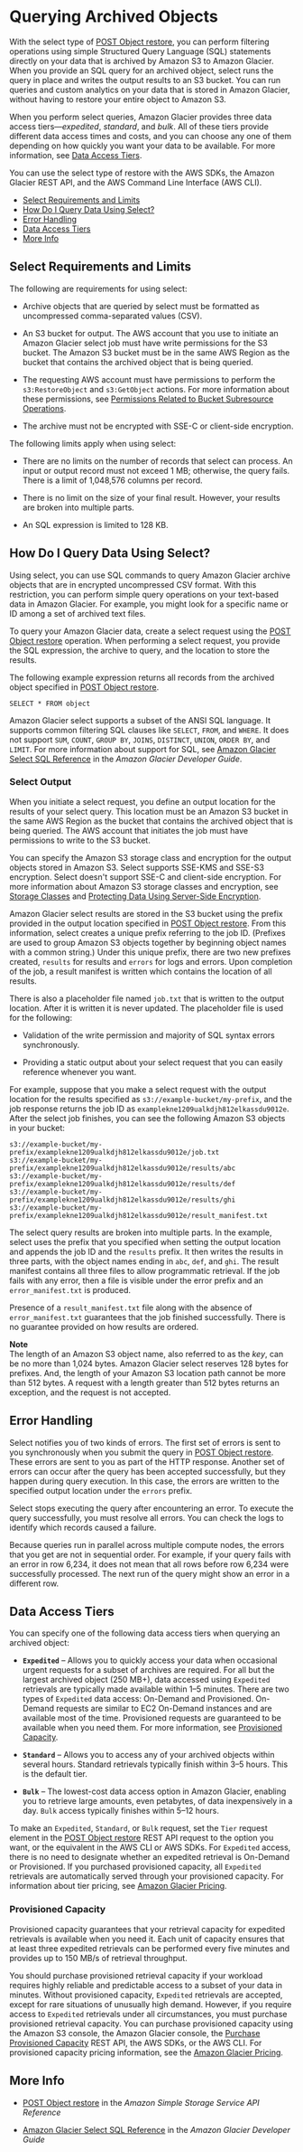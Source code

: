 # Querying Archived Objects<a name="querying-glacier-archives"></a>

With the select type of [POST Object restore](http://docs.aws.amazon.com/AmazonS3/latest/API/RESTObjectPOSTrestore.html), you can perform filtering operations using simple Structured Query Language \(SQL\) statements directly on your data that is archived by Amazon S3 to Amazon Glacier\. When you provide an SQL query for an archived object, select runs the query in place and writes the output results to an S3 bucket\. You can run queries and custom analytics on your data that is stored in Amazon Glacier, without having to restore your entire object to Amazon S3\.

When you perform select queries, Amazon Glacier provides three data access tiers—*expedited*, *standard*, and *bulk*\. All of these tiers provide different data access times and costs, and you can choose any one of them depending on how quickly you want your data to be available\. For more information, see [Data Access Tiers](#querying-glacier-archives-access-tiers)\.

You can use the select type of restore with the AWS SDKs, the Amazon Glacier REST API, and the AWS Command Line Interface \(AWS CLI\)\.


+ [Select Requirements and Limits](#glacier-select-requirements-and-limits)
+ [How Do I Query Data Using Select?](#glacier-select-restrictions)
+ [Error Handling](#glacier-select-access-control)
+ [Data Access Tiers](#querying-glacier-archives-access-tiers)
+ [More Info](#querying-glacier-archives-more-info)

## Select Requirements and Limits<a name="glacier-select-requirements-and-limits"></a>

The following are requirements for using select:

+ Archive objects that are queried by select must be formatted as uncompressed comma\-separated values \(CSV\)\. 

+ An S3 bucket for output\. The AWS account that you use to initiate an Amazon Glacier select job must have write permissions for the S3 bucket\. The Amazon S3 bucket must be in the same AWS Region as the bucket that contains the archived object that is being queried\.

+ The requesting AWS account must have permissions to perform the `s3:RestoreObject` and `s3:GetObject` actions\. For more information about these permissions, see [Permissions Related to Bucket Subresource Operations](using-with-s3-actions.md#using-with-s3-actions-related-to-bucket-subresources)\. 

+ The archive must not be encrypted with SSE\-C or client\-side encryption\. 

The following limits apply when using select:

+ There are no limits on the number of records that select can process\. An input or output record must not exceed 1 MB; otherwise, the query fails\. There is a limit of 1,048,576 columns per record\.

+ There is no limit on the size of your final result\. However, your results are broken into multiple parts\. 

+ An SQL expression is limited to 128 KB\.

## How Do I Query Data Using Select?<a name="glacier-select-restrictions"></a>

Using select, you can use SQL commands to query Amazon Glacier archive objects that are in encrypted uncompressed CSV format\. With this restriction, you can perform simple query operations on your text\-based data in Amazon Glacier\. For example, you might look for a specific name or ID among a set of archived text files\. 

To query your Amazon Glacier data, create a select request using the [POST Object restore](http://docs.aws.amazon.com/AmazonS3/latest/API/RESTObjectPOSTrestore.html) operation\. When performing a select request, you provide the SQL expression, the archive to query, and the location to store the results\. 

The following example expression returns all records from the archived object specified in [POST Object restore](http://docs.aws.amazon.com/AmazonS3/latest/API/RESTObjectPOSTrestore.html)\.

```
SELECT * FROM object
```

Amazon Glacier select supports a subset of the ANSI SQL language\. It supports common filtering SQL clauses like `SELECT`, `FROM`, and `WHERE`\. It does not support `SUM`, `COUNT`, `GROUP BY`, `JOINS`, `DISTINCT`, `UNION`, `ORDER BY`, and `LIMIT`\. For more information about support for SQL, see [Amazon Glacier Select SQL Reference](http://docs.aws.amazon.com/amazonglacier/latest/dev/glacier-select-sql-reference.html) in the *Amazon Glacier Developer Guide*\.

### Select Output<a name="glacier-select-output"></a>

When you initiate a select request, you define an output location for the results of your select query\. This location must be an Amazon S3 bucket in the same AWS Region as the bucket that contains the archived object that is being queried\. The AWS account that initiates the job must have permissions to write to the S3 bucket\. 

You can specify the Amazon S3 storage class and encryption for the output objects stored in Amazon S3\. Select supports SSE\-KMS and SSE\-S3 encryption\. Select doesn't support SSE\-C and client\-side encryption\. For more information about Amazon S3 storage classes and encryption, see [Storage Classes](storage-class-intro.md) and [Protecting Data Using Server\-Side Encryption](serv-side-encryption.md)\.

Amazon Glacier select results are stored in the S3 bucket using the prefix provided in the output location specified in [POST Object restore](http://docs.aws.amazon.com/AmazonS3/latest/API/RESTObjectPOSTrestore.html)\. From this information, select creates a unique prefix referring to the job ID\. \(Prefixes are used to group Amazon S3 objects together by beginning object names with a common string\.\) Under this unique prefix, there are two new prefixes created, `results` for results and `errors` for logs and errors\. Upon completion of the job, a result manifest is written which contains the location of all results\.

There is also a placeholder file named `job.txt` that is written to the output location\. After it is written it is never updated\. The placeholder file is used for the following:

+ Validation of the write permission and majority of SQL syntax errors synchronously\. 

+ Providing a static output about your select request that you can easily reference whenever you want\. 

For example, suppose that you make a select request with the output location for the results specified as `s3://example-bucket/my-prefix`, and the job response returns the job ID as `examplekne1209ualkdjh812elkassdu9012e`\. After the select job finishes, you can see the following Amazon S3 objects in your bucket:

```
s3://example-bucket/my-prefix/examplekne1209ualkdjh812elkassdu9012e/job.txt
s3://example-bucket/my-prefix/examplekne1209ualkdjh812elkassdu9012e/results/abc
s3://example-bucket/my-prefix/examplekne1209ualkdjh812elkassdu9012e/results/def
s3://example-bucket/my-prefix/examplekne1209ualkdjh812elkassdu9012e/results/ghi
s3://example-bucket/my-prefix/examplekne1209ualkdjh812elkassdu9012e/result_manifest.txt
```

The select query results are broken into multiple parts\. In the example, select uses the prefix that you specified when setting the output location and appends the job ID and the `results` prefix\. It then writes the results in three parts, with the object names ending in `abc`, `def`, and `ghi`\. The result manifest contains all three files to allow programmatic retrieval\. If the job fails with any error, then a file is visible under the error prefix and an `error_manifest.txt` is produced\.

Presence of a `result_manifest.txt` file along with the absence of `error_manifest.txt` guarantees that the job finished successfully\. There is no guarantee provided on how results are ordered\.

**Note**  
The length of an Amazon S3 object name, also referred to as the *key*, can be no more than 1,024 bytes\. Amazon Glacier select reserves 128 bytes for prefixes\. And, the length of your Amazon S3 location path cannot be more than 512 bytes\. A request with a length greater than 512 bytes returns an exception, and the request is not accepted\.

## Error Handling<a name="glacier-select-access-control"></a>

Select notifies you of two kinds of errors\. The first set of errors is sent to you synchronously when you submit the query in [POST Object restore](http://docs.aws.amazon.com/AmazonS3/latest/API/RESTObjectPOSTrestore.html)\. These errors are sent to you as part of the HTTP response\. Another set of errors can occur after the query has been accepted successfully, but they happen during query execution\. In this case, the errors are written to the specified output location under the `errors` prefix\.

Select stops executing the query after encountering an error\. To execute the query successfully, you must resolve all errors\. You can check the logs to identify which records caused a failure\. 

Because queries run in parallel across multiple compute nodes, the errors that you get are not in sequential order\. For example, if your query fails with an error in row 6,234, it does not mean that all rows before row 6,234 were successfully processed\. The next run of the query might show an error in a different row\. 

## Data Access Tiers<a name="querying-glacier-archives-access-tiers"></a>

You can specify one of the following data access tiers when querying an archived object: 

+ **`Expedited`** – Allows you to quickly access your data when occasional urgent requests for a subset of archives are required\. For all but the largest archived object \(250 MB\+\), data accessed using `Expedited` retrievals are typically made available within 1–5 minutes\. There are two types of `Expedited` data access: On\-Demand and Provisioned\. On\-Demand requests are similar to EC2 On\-Demand instances and are available most of the time\. Provisioned requests are guaranteed to be available when you need them\. For more information, see [Provisioned Capacity](#querying-glacier-archives-expedited-capacity)\. 

+ **`Standard`** – Allows you to access any of your archived objects within several hours\. Standard retrievals typically finish within 3–5 hours\. This is the default tier\.

+ **`Bulk`** – The lowest\-cost data access option in Amazon Glacier, enabling you to retrieve large amounts, even petabytes, of data inexpensively in a day\. `Bulk` access typically finishes within 5–12 hours\. 

To make an `Expedited`, `Standard`, or `Bulk` request, set the `Tier` request element in the [POST Object restore](http://docs.aws.amazon.com/AmazonS3/latest/API/RESTObjectPOSTrestore.html) REST API request to the option you want, or the equivalent in the AWS CLI or AWS SDKs\. For `Expedited` access, there is no need to designate whether an expedited retrieval is On\-Demand or Provisioned\. If you purchased provisioned capacity, all `Expedited` retrievals are automatically served through your provisioned capacity\. For information about tier pricing, see [Amazon Glacier Pricing](http://aws.amazon.com/glacier/pricing/)\.

### Provisioned Capacity<a name="querying-glacier-archives-expedited-capacity"></a>

Provisioned capacity guarantees that your retrieval capacity for expedited retrievals is available when you need it\. Each unit of capacity ensures that at least three expedited retrievals can be performed every five minutes and provides up to 150 MB/s of retrieval throughput\.

You should purchase provisioned retrieval capacity if your workload requires highly reliable and predictable access to a subset of your data in minutes\. Without provisioned capacity, `Expedited` retrievals are accepted, except for rare situations of unusually high demand\. However, if you require access to `Expedited` retrievals under all circumstances, you must purchase provisioned retrieval capacity\. You can purchase provisioned capacity using the Amazon S3 console, the Amazon Glacier console, the [Purchase Provisioned Capacity](http://docs.aws.amazon.com/amazonglacier/latest/dev/api-PurchaseProvisionedCapacity.html) REST API, the AWS SDKs, or the AWS CLI\. For provisioned capacity pricing information, see the [Amazon Glacier Pricing](https://aws.amazon.com/glacier/pricing/)\. 

## More Info<a name="querying-glacier-archives-more-info"></a>

+ [POST Object restore](http://docs.aws.amazon.com/AmazonS3/latest/API/RESTObjectPOSTrestore.html) in the *Amazon Simple Storage Service API Reference*

+ [Amazon Glacier Select SQL Reference](http://docs.aws.amazon.com/amazonglacier/latest/dev/glacier-select-sql-reference.html) in the *Amazon Glacier Developer Guide*